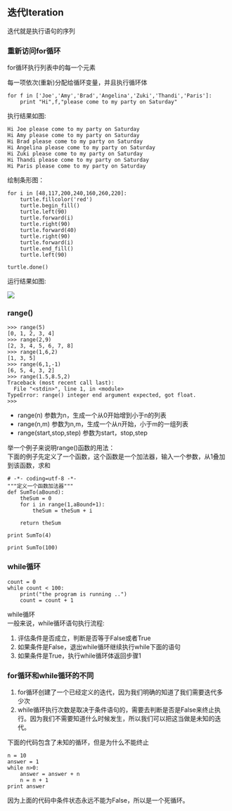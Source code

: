 ## 迭代Iteration ##
迭代就是执行语句的序列  

### 重新访问for循环 ###
for循环执行列表中的每一个元素  

每一项依次(重新)分配给循环变量，并且执行循环体  

	for f in ['Joe','Amy','Brad','Angelina','Zuki','Thandi','Paris']:
	    print "Hi",f,"please come to my party on Saturday"

执行结果如图:  

	Hi Joe please come to my party on Saturday
	Hi Amy please come to my party on Saturday
	Hi Brad please come to my party on Saturday
	Hi Angelina please come to my party on Saturday
	Hi Zuki please come to my party on Saturday
	Hi Thandi please come to my party on Saturday
	Hi Paris please come to my party on Saturday

绘制条形图：

	for i in [48,117,200,240,160,260,220]:
	    turtle.fillcolor('red')
	    turtle.begin_fill()
	    turtle.left(90)
	    turtle.forward(i)
	    turtle.right(90)
	    turtle.forward(40)
	    turtle.right(90)
	    turtle.forward(i)
	    turtle.end_fill()
	    turtle.left(90)
	
	turtle.done()

运行结果如图:

![](http://i.imgur.com/xZNLtgR.png)

### range() ###

	>>> range(5)
	[0, 1, 2, 3, 4]
	>>> range(2,9)
	[2, 3, 4, 5, 6, 7, 8]
	>>> range(1,6,2)
	[1, 3, 5]
	>>> range(6,1,-1)
	[6, 5, 4, 3, 2]
	>>> range(1.5,8.5,2)
	Traceback (most recent call last):
	  File "<stdin>", line 1, in <module>
	TypeError: range() integer end argument expected, got float.
	>>>

* range(n) 参数为n，生成一个从0开始增到小于n的列表  
* range(n,m) 参数为n,m，生成一个从n开始，小于m的一组列表  
* range(start,stop,step) 参数为start，stop,step

举一个例子来说明range()函数的用法：  
下面的例子先定义了一个函数，这个函数是一个加法器，输入一个参数，从1叠加到该函数，求和  

	# -*- coding=utf-8 -*-
	"""定义一个函数加法器"""
	def SumTo(aBound):
	    theSum = 0
	    for i in range(1,aBound+1):
	        theSum = theSum + i
	
	    return theSum
	
	print SumTo(4)
	
	print SumTo(100)

### while循环 ###

	count = 0
	while count < 100:
		print("the program is running ..")
		count = count + 1

while循环  
一般来说，while循环语句执行流程:  
1. 评估条件是否成立，判断是否等于False或者True  
2. 如果条件是False，退出while循环继续执行while下面的语句  
3. 如果条件是True，执行while循环体返回步骤1  

### for循环和while循环的不同 ###
1. for循环创建了一个已经定义的迭代，因为我们明确的知道了我们需要迭代多少次  
2. while循环执行次数是取决于条件语句的，需要去判断是否是False来终止执行。因为我们不需要知道什么时候发生，所以我们可以把这当做是未知的迭代。  

下面的代码包含了未知的循环，但是为什么不能终止

	n = 10
	answer = 1
	while n>0:
		answer = answer + n
		n = n + 1
	print answer

因为上面的代码中条件状态永远不能为False，所以是一个死循环。  